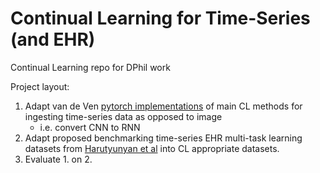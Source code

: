 # Continual Learning for Time-Series (and EHR)
Continual Learning repo for DPhil work

Project layout:

1. Adapt van de Ven [pytorch implementations](https://github.com/GMvandeVen/continual-learning) of main CL methods for ingesting time-series data as opposed to image
    - i.e. convert CNN to RNN
2. Adapt proposed benchmarking time-series EHR multi-task learning datasets from [Harutyunyan et al](https://www.nature.com/articles/s41597-019-0103-9) into CL appropriate datasets.
3. Evaluate 1. on 2.

